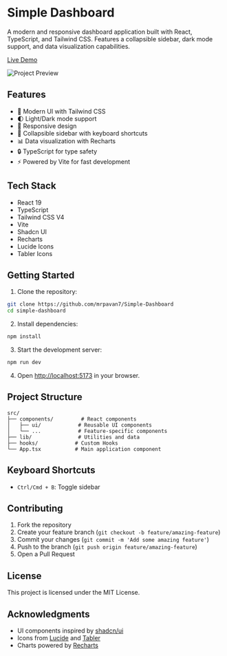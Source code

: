 # Simple Dashboard

A modern and responsive dashboard application built with React, TypeScript, and Tailwind CSS. Features a collapsible sidebar, dark mode support, and data visualization capabilities.

[Live Demo](https://article-board.web.app)

![Project Preview](https://article-board.web.app/preview.png)

## Features

- 🎨 Modern UI with Tailwind CSS
- 🌓 Light/Dark mode support
- 📱 Responsive design
- 🎯 Collapsible sidebar with keyboard shortcuts
- 📊 Data visualization with Recharts
- 🔒 TypeScript for type safety
- ⚡ Powered by Vite for fast development

## Tech Stack

- React 19
- TypeScript
- Tailwind CSS V4
- Vite
- Shadcn UI
- Recharts
- Lucide Icons
- Tabler Icons

## Getting Started

1. Clone the repository:

```bash
git clone https://github.com/mrpavan7/Simple-Dashboard
cd simple-dashboard
```

2. Install dependencies:

```bash
npm install
```

3. Start the development server:

```bash
npm run dev
```

4. Open [http://localhost:5173](http://localhost:5173) in your browser.

## Project Structure

```
src/
├── components/         # React components
│   ├── ui/            # Reusable UI components
│   └── ...            # Feature-specific components
├── lib/               # Utilities and data
├── hooks/            # Custom Hooks
└── App.tsx           # Main application component
```

## Keyboard Shortcuts

- `Ctrl/Cmd + B`: Toggle sidebar

## Contributing

1. Fork the repository
2. Create your feature branch (`git checkout -b feature/amazing-feature`)
3. Commit your changes (`git commit -m 'Add some amazing feature'`)
4. Push to the branch (`git push origin feature/amazing-feature`)
5. Open a Pull Request

## License

This project is licensed under the MIT License.

## Acknowledgments

- UI components inspired by [shadcn/ui](https://ui.shadcn.com/)
- Icons from [Lucide](https://lucide.dev/) and [Tabler](https://tabler.io/icons)
- Charts powered by [Recharts](https://recharts.org/)
